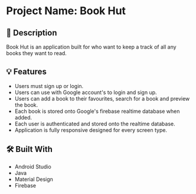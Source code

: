 # Project Name: Book Hut

## 📝 Description

Book Hut is an application built for who want to keep a track of all any books they want to read.

## 💡 Features

- Users must sign up or login. 
- Users can use with Google account's to login and sign up.
- Users can add a book to their favourites, search for a book and preview the book.
- Each book is stored onto Google's firebase realtime database when added.
- Each user is authenticated and stored onto the realtime database.
- Application is fully responsive designed for every screen type.

## 🛠️ Built With

- Android Studio
- Java
- Material Design
- Firebase


